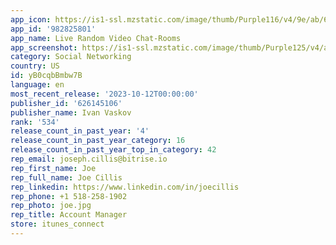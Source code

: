 ```yaml
---
app_icon: https://is1-ssl.mzstatic.com/image/thumb/Purple116/v4/9e/ab/64/9eab64fb-d189-4b05-e7f5-a3f380f90c16/AppIconFm-0-0-1x_U007emarketing-0-7-0-0-P3-GLES2_U002c0-85-220.png/1024x1024bb.png
app_id: '982825801'
app_name: Live Random Video Chat-Rooms
app_screenshot: https://is1-ssl.mzstatic.com/image/thumb/Purple125/v4/a5/7f/9c/a57f9c89-1b14-afb1-bd93-d355d089fe17/a2bc68e7-d3d5-4a49-8c1f-ee158a040588_iPhone_XR_U002c_XS_Max_U002c_2__U2013_1@3x.png/1242x2688bb.png
category: Social Networking
country: US
id: yB0cqbBmbw7B
language: en
most_recent_release: '2023-10-12T00:00:00'
publisher_id: '626145106'
publisher_name: Ivan Vaskov
rank: '534'
release_count_in_past_year: '4'
release_count_in_past_year_category: 16
release_count_in_past_year_top_in_category: 42
rep_email: joseph.cillis@bitrise.io
rep_first_name: Joe
rep_full_name: Joe Cillis
rep_linkedin: https://www.linkedin.com/in/joecillis
rep_phone: +1 518-258-1902
rep_photo: joe.jpg
rep_title: Account Manager
store: itunes_connect
---
```

